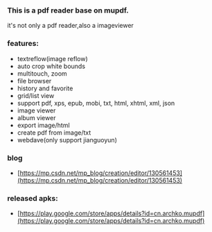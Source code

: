 ### This is a pdf reader base on mupdf.
it's not only a pdf reader,also a imageviewer

### features:

* textreflow(image reflow)
* auto crop white bounds
* multitouch, zoom
* file browser
* history and favorite
* grid/list view
* support pdf, xps, epub, mobi, txt, html, xhtml, xml, json
* image viewer
* album viewer
* export image/html
* create pdf from image/txt
* webdave(only support jianguoyun)

### blog
- [https://mp.csdn.net/mp_blog/creation/editor/130561453](https://mp.csdn.net/mp_blog/creation/editor/130561453)

### released apks:

- [https://play.google.com/store/apps/details?id=cn.archko.mupdf](https://play.google.com/store/apps/details?id=cn.archko.mupdf)
